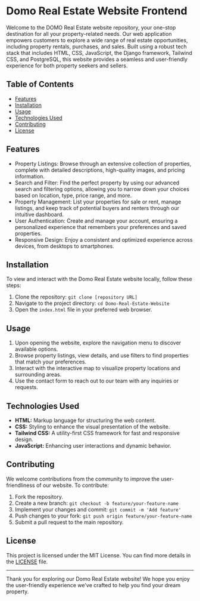 # Domo Real Estate Website Frontend

Welcome to the DOMO Real Estate website repository, your one-stop destination for all your property-related needs. Our web application empowers customers to explore a wide range of real estate opportunities, including property rentals, purchases, and sales. Built using a robust tech stack that includes HTML, CSS, JavaScript, the Django framework, Tailwind CSS, and PostgreSQL, this website provides a seamless and user-friendly experience for both property seekers and sellers.

## Table of Contents
- [Features](#features)
- [Installation](#installation)
- [Usage](#usage)
- [Technologies Used](#technologies-used)
- [Contributing](#contributing)
- [License](#license)

## Features
- Property Listings: Browse through an extensive collection of properties, complete with detailed descriptions, high-quality images, and pricing information.
- Search and Filter: Find the perfect property by using our advanced search and filtering options, allowing you to narrow down your choices based on location, type, price range, and more.
- Property Management: List your properties for sale or rent, manage listings, and keep track of potential buyers and renters through our intuitive dashboard.
- User Authentication: Create and manage your account, ensuring a personalized experience that remembers your preferences and saved properties.
- Responsive Design: Enjoy a consistent and optimized experience across devices, from desktops to smartphones.

## Installation
To view and interact with the Domo Real Estate website locally, follow these steps:

1. Clone the repository: `git clone [repository URL]`
2. Navigate to the project directory: `cd Domo-Real-Estate-Website`
3. Open the `index.html` file in your preferred web browser.

## Usage
1. Upon opening the website, explore the navigation menu to discover available options.
2. Browse property listings, view details, and use filters to find properties that match your preferences.
3. Interact with the interactive map to visualize property locations and surrounding areas.
4. Use the contact form to reach out to our team with any inquiries or requests.

## Technologies Used
- **HTML:** Markup language for structuring the web content.
- **CSS:** Styling to enhance the visual presentation of the website.
- **Tailwind CSS:** A utility-first CSS framework for fast and responsive design.
- **JavaScript:** Enhancing user interactions and dynamic behavior.

## Contributing
We welcome contributions from the community to improve the user-friendliness of our website. To contribute:

1. Fork the repository.
2. Create a new branch: `git checkout -b feature/your-feature-name`
3. Implement your changes and commit: `git commit -m 'Add feature'`
4. Push changes to your fork: `git push origin feature/your-feature-name`
5. Submit a pull request to the main repository.

## License
This project is licensed under the MIT License. You can find more details in the [LICENSE](LICENSE) file.

---

Thank you for exploring our Domo Real Estate website! We hope you enjoy the user-friendly experience we've crafted to help you find your dream property.
